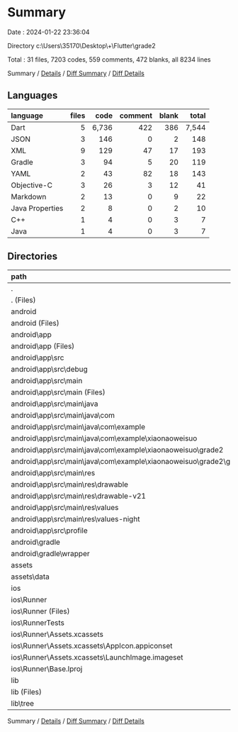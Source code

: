# Summary

Date : 2024-01-22 23:36:04

Directory c:\\Users\\35170\\Desktop\\+\\Flutter\\grade2

Total : 31 files,  7203 codes, 559 comments, 472 blanks, all 8234 lines

Summary / [Details](details.md) / [Diff Summary](diff.md) / [Diff Details](diff-details.md)

## Languages
| language | files | code | comment | blank | total |
| :--- | ---: | ---: | ---: | ---: | ---: |
| Dart | 5 | 6,736 | 422 | 386 | 7,544 |
| JSON | 3 | 146 | 0 | 2 | 148 |
| XML | 9 | 129 | 47 | 17 | 193 |
| Gradle | 3 | 94 | 5 | 20 | 119 |
| YAML | 2 | 43 | 82 | 18 | 143 |
| Objective-C | 3 | 26 | 3 | 12 | 41 |
| Markdown | 2 | 13 | 0 | 9 | 22 |
| Java Properties | 2 | 8 | 0 | 2 | 10 |
| C++ | 1 | 4 | 0 | 3 | 7 |
| Java | 1 | 4 | 0 | 3 | 7 |

## Directories
| path | files | code | comment | blank | total |
| :--- | ---: | ---: | ---: | ---: | ---: |
| . | 31 | 7,203 | 559 | 472 | 8,234 |
| . (Files) | 3 | 53 | 82 | 25 | 160 |
| android | 13 | 174 | 50 | 40 | 264 |
| android (Files) | 3 | 53 | 0 | 12 | 65 |
| android\\app | 9 | 116 | 50 | 27 | 193 |
| android\\app (Files) | 1 | 44 | 5 | 9 | 58 |
| android\\app\\src | 8 | 72 | 45 | 18 | 135 |
| android\\app\\src\\debug | 1 | 3 | 4 | 1 | 8 |
| android\\app\\src\\main | 6 | 66 | 37 | 16 | 119 |
| android\\app\\src\\main (Files) | 1 | 37 | 11 | 7 | 55 |
| android\\app\\src\\main\\java | 1 | 4 | 0 | 3 | 7 |
| android\\app\\src\\main\\java\\com | 1 | 4 | 0 | 3 | 7 |
| android\\app\\src\\main\\java\\com\\example | 1 | 4 | 0 | 3 | 7 |
| android\\app\\src\\main\\java\\com\\example\\xiaonaoweisuo | 1 | 4 | 0 | 3 | 7 |
| android\\app\\src\\main\\java\\com\\example\\xiaonaoweisuo\\grade2 | 1 | 4 | 0 | 3 | 7 |
| android\\app\\src\\main\\java\\com\\example\\xiaonaoweisuo\\grade2\\grade2 | 1 | 4 | 0 | 3 | 7 |
| android\\app\\src\\main\\res | 4 | 25 | 26 | 6 | 57 |
| android\\app\\src\\main\\res\\drawable | 1 | 4 | 7 | 2 | 13 |
| android\\app\\src\\main\\res\\drawable-v21 | 1 | 3 | 1 | 2 | 6 |
| android\\app\\src\\main\\res\\values | 1 | 9 | 9 | 1 | 19 |
| android\\app\\src\\main\\res\\values-night | 1 | 9 | 9 | 1 | 19 |
| android\\app\\src\\profile | 1 | 3 | 4 | 1 | 8 |
| android\\gradle | 1 | 5 | 0 | 1 | 6 |
| android\\gradle\\wrapper | 1 | 5 | 0 | 1 | 6 |
| assets | 1 | 1 | 0 | 0 | 1 |
| assets\\data | 1 | 1 | 0 | 0 | 1 |
| ios | 9 | 239 | 5 | 21 | 265 |
| ios\\Runner | 8 | 230 | 3 | 15 | 248 |
| ios\\Runner (Files) | 3 | 21 | 1 | 9 | 31 |
| ios\\RunnerTests | 1 | 9 | 2 | 6 | 17 |
| ios\\Runner\\Assets.xcassets | 3 | 148 | 0 | 4 | 152 |
| ios\\Runner\\Assets.xcassets\\AppIcon.appiconset | 1 | 122 | 0 | 1 | 123 |
| ios\\Runner\\Assets.xcassets\\LaunchImage.imageset | 2 | 26 | 0 | 3 | 29 |
| ios\\Runner\\Base.lproj | 2 | 61 | 2 | 2 | 65 |
| lib | 5 | 6,736 | 422 | 386 | 7,544 |
| lib (Files) | 4 | 5,230 | 334 | 344 | 5,908 |
| lib\\tree | 1 | 1,506 | 88 | 42 | 1,636 |

Summary / [Details](details.md) / [Diff Summary](diff.md) / [Diff Details](diff-details.md)